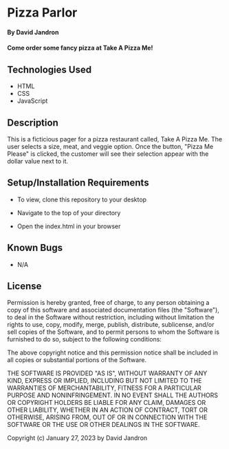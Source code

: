 # Pizza Parlor

#### By David Jandron

#### Come order some fancy pizza at Take A Pizza Me!

## Technologies Used

* HTML
* CSS
* JavaScript

## Description

This is a ficticious pager for a pizza restaurant called, Take A Pizza Me.  The user selects a size, meat, and veggie option. Once the button, "Pizza Me Please" is clicked, the customer will see their selection appear with the dollar value next to it. 

## Setup/Installation Requirements

* To view, clone this repository to your desktop

* Navigate to the top of your directory

* Open the index.html in your browser


## Known Bugs

* N/A

## License

Permission is hereby granted, free of charge, to any person obtaining a copy
of this software and associated documentation files (the "Software"), to deal
in the Software without restriction, including without limitation the rights
to use, copy, modify, merge, publish, distribute, sublicense, and/or sell
copies of the Software, and to permit persons to whom the Software is
furnished to do so, subject to the following conditions:

The above copyright notice and this permission notice shall be included in all
copies or substantial portions of the Software.

THE SOFTWARE IS PROVIDED "AS IS", WITHOUT WARRANTY OF ANY KIND, EXPRESS OR
IMPLIED, INCLUDING BUT NOT LIMITED TO THE WARRANTIES OF MERCHANTABILITY,
FITNESS FOR A PARTICULAR PURPOSE AND NONINFRINGEMENT. IN NO EVENT SHALL THE
AUTHORS OR COPYRIGHT HOLDERS BE LIABLE FOR ANY CLAIM, DAMAGES OR OTHER
LIABILITY, WHETHER IN AN ACTION OF CONTRACT, TORT OR OTHERWISE, ARISING FROM,
OUT OF OR IN CONNECTION WITH THE SOFTWARE OR THE USE OR OTHER DEALINGS IN THE
SOFTWARE.



Copyright (c) January 27, 2023 by David Jandron
